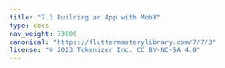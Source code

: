 ```yaml
---
title: "7.3 Building an App with MobX"
type: docs
nav_weight: 73000
canonical: "https://fluttermasterylibrary.com/7/7/3"
license: "© 2023 Tokenizer Inc. CC BY-NC-SA 4.0"
---
```

